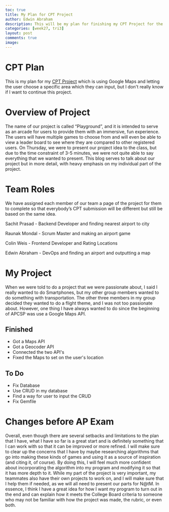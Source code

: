 ```yaml
---
toc: true
title: My Plan for CPT Project
author: Edwin Abraham
description: This will be my plan for finishing my CPT Project for the AP Exam
categories: [week27, tri3]
layout: post
comments: true
image: 
---
```


# CPT Plan
This is my plan for my [CPT Project](https://raunak2007.github.io/RECS-repo/test) which is using Google Maps and letting the user choose a specific area which they can input, but I don't really know if I want to continue this project.

# Overview of Project
The name of our project is called “Playground”, and it is intended to serve as an arcade for users to provide them with an immersive, fun experience. The users will have multiple games to choose from and will even be able to view a leader board to see where they are compared to other registered users. On Thursday, we were to present our project idea to the class, but due to the time constraint of 3-5 minutes, we were not quite able to say everything that we wanted to present. This blog serves to talk about our project but in more detail, with heavy emphasis on my individual part of the project.

# Team Roles
We have assigned each member of our team a page of the project for them to complete so that everybody’s CPT submission will be different but still be based on the same idea.

Sachit Prasad - Backend Developer and finding nearest airport to city

Raunak Mondal - Scrum Master and making an airport game

Colin Weis - Frontend Developer and Rating Locations

Edwin Abraham - DevOps and finding an airport and outputting a map

# My Project
When we were told to do a project that we were passionate about, I said I really wanted to do Smartphones, but my other group members wanted to do something with transportation. The other three members in my group decided they wanted to do a flight theme, and I was not too passionate about. However, one thing I have always wanted to do since the beginning of APCSP was use a Google Maps API.

## Finished
- Got a Maps API
- Got a Geocoder API
- Connected the two API's
- Fixed the Maps to set on the user's location
## To Do
- Fix Database
- Use CRUD in my database
- Find a way for user to input the CRUD
- Fix Gemfile

# Changes before AP Exam
Overall, even though there are several setbacks and limitations to the plan that I have, what I have so far is a great start and is definitely something that I can work with so that it can be improved or more refined. I will make sure to clear up the concerns that I have by maybe researching algorithms that go into making these kinds of games and using it as a source of inspiration (and citing it, of course). By doing this, I will feel much more confident about incorporating the algorithm into my program and modifying it so that it has more depth to it. While my part of the project is very important, my teammates also have their own projects to work on, and I will make sure that I help them if needed, as we will all need to present our parts for N@tM. In essence, I think I have a great idea for how I want my program to turn out in the end and can explain how it meets the College Board criteria to someone who may not be familiar with how the project was made, the rubric, or even both.





